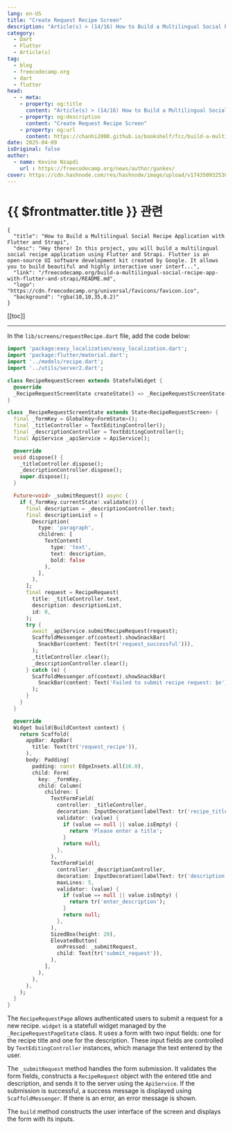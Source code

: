 ```yaml
---
lang: en-US
title: "Create Request Recipe Screen"
description: "Article(s) > (14/16) How to Build a Multilingual Social Recipe Application with Flutter and Strapi"
category:
  - Dart
  - Flutter
  - Article(s)
tag:
  - blog
  - freecodecamp.org
  - dart
  - flutter
head:
  - - meta:
    - property: og:title
      content: "Article(s) > (14/16) How to Build a Multilingual Social Recipe Application with Flutter and Strapi"
    - property: og:description
      content: "Create Request Recipe Screen"
    - property: og:url
      content: https://chanhi2000.github.io/bookshelf/fcc/build-a-multilingual-social-recipe-app-with-flutter-and-strapi/create-request-recipe-screen.html
date: 2025-04-09
isOriginal: false
author:
  - name: Kevine Nzapdi
    url : https://freecodecamp.org/news/author/gunkev/
cover: https://cdn.hashnode.com/res/hashnode/image/upload/v1743509325302/fd7d5d6c-9a48-4037-9cc2-3b35a92b6006.png
---
```


# {{ $frontmatter.title }} 관련

```component VPCard
{
  "title": "How to Build a Multilingual Social Recipe Application with Flutter and Strapi",
  "desc": "Hey there! In this project, you will build a multilingual social recipe application using Flutter and Strapi. Flutter is an open-source UI software development kit created by Google. It allows you to build beautiful and highly interactive user interf...",
  "link": "/freecodecamp.org/build-a-multilingual-social-recipe-app-with-flutter-and-strapi/README.md",
  "logo": "https://cdn.freecodecamp.org/universal/favicons/favicon.ico",
  "background": "rgba(10,10,35,0.2)"
}
```

[[toc]]

---

<SiteInfo
  name="How to Build a Multilingual Social Recipe Application with Flutter and Strapi"
  desc="Hey there! In this project, you will build a multilingual social recipe application using Flutter and Strapi. Flutter is an open-source UI software development kit created by Google. It allows you to build beautiful and highly interactive user interf..."
  url="https://freecodecamp.org/news/build-a-multilingual-social-recipe-app-with-flutter-and-strapi#heading-create-request-recipe-screen"
  logo="https://cdn.freecodecamp.org/universal/favicons/favicon.ico"
  preview="https://cdn.hashnode.com/res/hashnode/image/upload/v1743509325302/fd7d5d6c-9a48-4037-9cc2-3b35a92b6006.png"/>

In the <FontIcon icon="fas fa-folder-open"/>`lib/screens/`<FontIcon icon="fa-brands fa-dart-lang"/>`requestRecipe.dart` file, add the code below:

```dart title="lib/screens/requestRecipe.dart"
import 'package:easy_localization/easy_localization.dart';
import 'package:flutter/material.dart';
import '../models/recipe.dart';
import '../utils/server2.dart';

class RecipeRequestScreen extends StatefulWidget {
  @override
  _RecipeRequestScreenState createState() => _RecipeRequestScreenState();
}

class _RecipeRequestScreenState extends State<RecipeRequestScreen> {
  final _formKey = GlobalKey<FormState>();
  final _titleController = TextEditingController();
  final _descriptionController = TextEditingController();
  final ApiService _apiService = ApiService();

  @override
  void dispose() {
    _titleController.dispose();
    _descriptionController.dispose();
    super.dispose();
  }

  Future<void> _submitRequest() async {
    if (_formKey.currentState!.validate()) {
      final description = _descriptionController.text;
      final descriptionList = [
        Description(
          type: 'paragraph',
          children: [
            TextContent(
              type: 'text',
              text: description,
              bold: false
            ),
          ],
        ),
      ];
      final request = RecipeRequest(
        title: _titleController.text,
        description: descriptionList,
        id: 0,
      );
      try {
        await _apiService.submitRecipeRequest(request);
        ScaffoldMessenger.of(context).showSnackBar(
          SnackBar(content: Text(tr('request_successful'))),
        );
        _titleController.clear();
        _descriptionController.clear();
      } catch (e) {
        ScaffoldMessenger.of(context).showSnackBar(
          SnackBar(content: Text('Failed to submit recipe request: $e')),
        );
      }
    }
  }

  @override
  Widget build(BuildContext context) {
    return Scaffold(
      appBar: AppBar(
        title: Text(tr('request_recipe')),
      ),
      body: Padding(
        padding: const EdgeInsets.all(16.0),
        child: Form(
          key: _formKey,
          child: Column(
            children: [
              TextFormField(
                controller: _titleController,
                decoration: InputDecoration(labelText: tr('recipe_title')),
                validator: (value) {
                  if (value == null || value.isEmpty) {
                    return 'Please enter a title';
                  }
                  return null;
                },
              ),
              TextFormField(
                controller: _descriptionController,
                decoration: InputDecoration(labelText: tr('description')),
                maxLines: 5,
                validator: (value) {
                  if (value == null || value.isEmpty) {
                    return tr('enter_description');
                  }
                  return null;
                },
              ),
              SizedBox(height: 20),
              ElevatedButton(
                onPressed: _submitRequest,
                child: Text(tr('submit_request')),
              ),
            ],
          ),
        ),
      ),
    );
  }
}
```

The `RecipeRequestPage` allows authenticated users to submit a request for a new recipe. `widget` is a statefull widget managed by the `_RecipeRequestPageState` class. It uses a form with two input fields: one for the recipe title and one for the description. These input fields are controlled by `TextEditingController` instances, which manage the text entered by the user.

The `_submitRequest` method handles the form submission. It validates the form fields, constructs a `RecipeRequest` object with the entered title and description, and sends it to the server using the `ApiService`. If the submission is successful, a success message is displayed using `ScaffoldMessenger`. If there is an error, an error message is shown.

The `build` method constructs the user interface of the screen and displays the form with its inputs.
